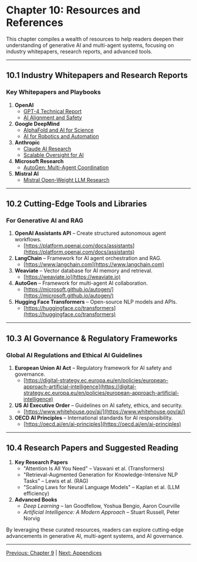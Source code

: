 # Chapter 10: Resources and References

This chapter compiles a wealth of resources to help readers deepen their understanding of generative AI and multi-agent systems, focusing on industry whitepapers, research reports, and advanced tools.

---

## **10.1 Industry Whitepapers and Research Reports**

### **Key Whitepapers and Playbooks**

1. **OpenAI**
   - [GPT-4 Technical Report](https://openai.com/research/gpt-4)
   - [AI Alignment and Safety](https://openai.com/research/alignment)
2. **Google DeepMind**
   - [AlphaFold and AI for Science](https://deepmind.com/research/highlighted-research/alphafold)
   - [AI for Robotics and Automation](https://deepmind.com/research/robotics)
3. **Anthropic**
   - [Claude AI Research](https://www.anthropic.com/index/research)
   - [Scalable Oversight for AI](https://www.anthropic.com/index/research/scalable-oversight)
4. **Microsoft Research**
   - [AutoGen: Multi-Agent Coordination](https://www.microsoft.com/en-us/research/project/autogen/)
5. **Mistral AI**
   - [Mistral Open-Weight LLM Research](https://mistral.ai/research/)

---

## **10.2 Cutting-Edge Tools and Libraries**

### **For Generative AI and RAG**

1. **OpenAI Assistants API** – Create structured autonomous agent workflows.
   - [https://platform.openai.com/docs/assistants](https://platform.openai.com/docs/assistants)
2. **LangChain** – Framework for AI agent orchestration and RAG.
   - [https://www.langchain.com](https://www.langchain.com)
3. **Weaviate** – Vector database for AI memory and retrieval.
   - [https://weaviate.io](https://weaviate.io)
4. **AutoGen** – Framework for multi-agent AI collaboration.
   - [https://microsoft.github.io/autogen/](https://microsoft.github.io/autogen/)
5. **Hugging Face Transformers** – Open-source NLP models and APIs.
   - [https://huggingface.co/transformers](https://huggingface.co/transformers)

---

## **10.3 AI Governance & Regulatory Frameworks**

### **Global AI Regulations and Ethical AI Guidelines**

1. **European Union AI Act** – Regulatory framework for AI safety and governance.
   - [https://digital-strategy.ec.europa.eu/en/policies/european-approach-artificial-intelligence](https://digital-strategy.ec.europa.eu/en/policies/european-approach-artificial-intelligence)
2. **US AI Executive Order** – Guidelines on AI safety, ethics, and security.
   - [https://www.whitehouse.gov/ai/](https://www.whitehouse.gov/ai/)
3. **OECD AI Principles** – International standards for AI responsibility.
   - [https://oecd.ai/en/ai-principles](https://oecd.ai/en/ai-principles)

---

## **10.4 Research Papers and Suggested Reading**

1. **Key Research Papers**
   - "Attention Is All You Need" – Vaswani et al. (Transformers)
   - "Retrieval-Augmented Generation for Knowledge-Intensive NLP Tasks" – Lewis et al. (RAG)
   - "Scaling Laws for Neural Language Models" – Kaplan et al. (LLM efficiency)
2. **Advanced Books**
   - *Deep Learning* – Ian Goodfellow, Yoshua Bengio, Aaron Courville
   - *Artificial Intelligence: A Modern Approach* – Stuart Russell, Peter Norvig

By leveraging these curated resources, readers can explore cutting-edge advancements in generative AI, multi-agent systems, and AI governance.


---

[Previous: Chapter 9](https://github.com/FrugalX/ai_agents_ebook_draft/blob/main/Chapter%209%20Future%20Trends%20and%20Appli.md) | [Next: Appendices](https://github.com/FrugalX/ai_agents_ebook_draft/blob/main/Appendices.md)

